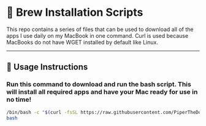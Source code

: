 # 🚀 Brew Installation Scripts

This repo contains a series of files that can be used to download all of the apps I use daily on my MacBook in one command. 
Curl is used because MacBooks do not have WGET installed by default like Linux.

---

## 📌 Usage Instructions

### Run this command to download and run the bash script. This will install all required apps and have your Mac ready for use in no time!

```bash
/bin/bash -c "$(curl -fsSL https://raw.githubusercontent.com/PiperTheDog/Homebrew-and-Powershell-Scripts/main/brew.sh)"
bash

